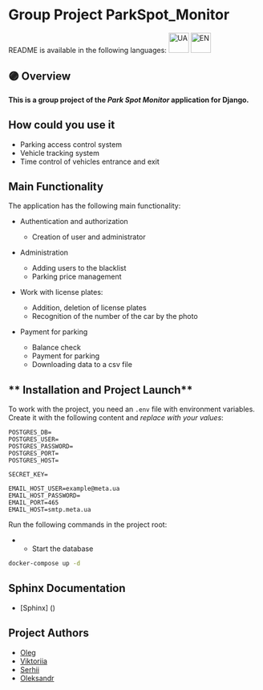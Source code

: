 # Group Project ParkSpot_Monitor

README is available in the following languages:
<a href="https://https://github.com/olegdenko/ParkSpot_Monitor/blob/dev/README.md">
<img src="https://em-content.zobj.net/thumbs/120/apple/354/flag-ukraine_1f1fa-1f1e6.png" alt="UA" width="40" height="40"></a>
<a href="https://github.com/olegdenko/ParkSpot_Monitor/blob/dev/README.eng.md">
<img src="https://em-content.zobj.net/thumbs/120/apple/354/flag-united-states_1f1fa-1f1f8.png" alt="EN" width="40" height="40"></a>


## :purple_circle: **Overview**

**This is a group project of the *Park Spot Monitor* application for Django.**

## How could you use it

* Parking access control system
* Vehicle tracking system
* Time control of vehicles entrance and exit

## **Main Functionality**

The application has the following main functionality:
* Authentication and authorization
     * Creation of user and administrator

* Administration
     * Adding users to the blacklist
     * Parking price management

* Work with license plates:
     * Addition, deletion of license plates
     * Recognition of the number of the car by the photo

* Payment for parking
     * Balance check
     * Payment for parking
     * Downloading data to a csv file

##  ** Installation and Project Launch** 

To work with the project, you need an `.env` file with environment variables.
Create it with the following content and *replace with your values*:

```dotenv
POSTGRES_DB=
POSTGRES_USER=
POSTGRES_PASSWORD=
POSTGRES_PORT=
POSTGRES_HOST= 

SECRET_KEY=

EMAIL_HOST_USER=example@meta.ua
EMAIL_HOST_PASSWORD=
EMAIL_PORT=465
EMAIL_HOST=smtp.meta.ua
```

Run the following commands in the project root:

* * Start the database
```bash
docker-compose up -d
```
## Sphinx Documentation
* [Sphinx] ()

## Project Authors
* [Oleg](https://github.com/olegdenko)
* [Viktoriia](https://github.com/Nilinzo)
* [Serhii](https://github.com/SerhiiAndreiko)
* [Oleksandr](https://github.com/SVcheburator)

